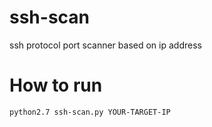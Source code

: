 # ssh-scan
ssh protocol port scanner based on ip address

# How to run
```
python2.7 ssh-scan.py YOUR-TARGET-IP
```

